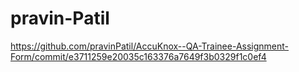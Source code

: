 # pravin-Patil
https://github.com/pravinPatil/AccuKnox--QA-Trainee-Assignment-Form/commit/e3711259e20035c163376a7649f3b0329f1c0ef4
